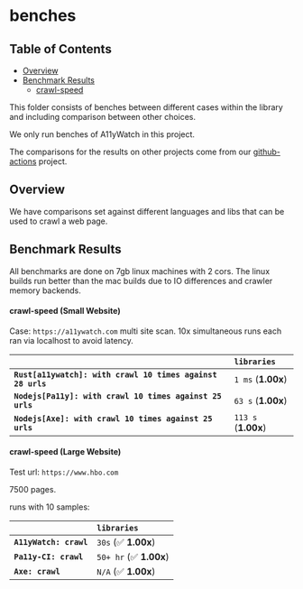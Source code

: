 # benches

## Table of Contents

- [Overview](#overview)
- [Benchmark Results](#benchmark-results)
  - [crawl-speed](#crawl-speed)

This folder consists of benches between different cases within the library and including comparison between other choices.

We only run benches of A11yWatch in this project.

The comparisons for the results on other projects come from our [github-actions](https://github.com/a11ywatch/github-actions/tree/main/.github/workflows) project.

## Overview

We have comparisons set against different languages and libs that can be used to crawl a web page.

## Benchmark Results

All benchmarks are done on 7gb linux machines with 2 cors. 
The linux builds run better than the mac builds due to IO differences and crawler memory backends.

#### crawl-speed (Small Website)

Case: `https://a11ywatch.com` multi site scan.
10x simultaneous runs each ran via localhost to avoid latency.

|                                                            | `libraries`            |
| :--------------------------------------------------------- | :--------------------- |
| **`Rust[a11ywatch]: with crawl 10 times against 28 urls`** | `1 ms` (**1.00x**)    |
| **`Nodejs[Pa11y]: with crawl 10 times against 25 urls`**   | `63 s` (**1.00x**)     |
| **`Nodejs[Axe]: with crawl 10 times against 25 urls`**     | `113 s` (**1.00x**)    |

#### crawl-speed (Large Website)

Test url: `https://www.hbo.com`

7500 pages.

runs with 10 samples:

|                        | `libraries`               |
| :--------------------- | :------------------------ |
| **`A11yWatch: crawl`** | `30s` (✅ **1.00x**)    |
| **`Pa11y-CI: crawl`**  | `50+ hr` (✅ **1.00x**)   |
| **`Axe: crawl`**       | `N/A` (✅ **1.00x**)      |
